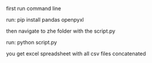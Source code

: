 first run command line

run: pip install pandas openpyxl

then navigate to zhe folder with the script.py

run: python script.py

you get excel spreadsheet with all csv files concatenated